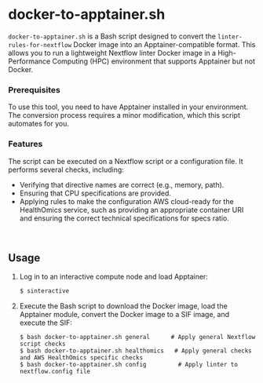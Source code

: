 # docker-to-apptainer.sh

`docker-to-apptainer.sh` is a Bash script designed to convert the `linter-rules-for-nextflow` Docker image into an Apptainer-compatible format. This allows you to run a lightweight Nextflow linter Docker image in a High-Performance Computing (HPC) environment that supports Apptainer but not Docker.

### Prerequisites

To use this tool, you need to have Apptainer installed in your environment. The conversion process requires a minor modification, which this script automates for you.

### Features

The script can be executed on a Nextflow script or a configuration file. It performs several checks, including:

- Verifying that directive names are correct (e.g., memory, path).
- Ensuring that CPU specifications are provided.
- Applying rules to make the configuration AWS cloud-ready for the HealthOmics service, such as providing an appropriate container URI and ensuring the correct technical specifications for specs ratio.

<br>

## Usage

1. Log in to an interactive compute node and load Apptainer:

   ```bash
   $ sinteractive
   ```

2. Execute the Bash script to download the Docker image, load the Apptainer module, convert the Docker image to a SIF image, and execute the SIF:
   ```
   $ bash docker-to-apptainer.sh general      # Apply general Nextflow script checks
   $ bash docker-to-apptainer.sh healthomics   # Apply general checks and AWS HealthOmics specific checks
   $ bash docker-to-apptainer.sh config         # Apply linter to nextflow.config file
   ```

